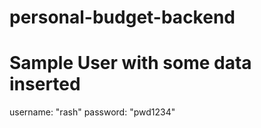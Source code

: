 # personal-budget-backend
# Sample User with some data inserted
username: "rash"
password: "pwd1234"
